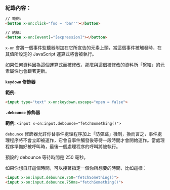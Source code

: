 ### 紀錄內容：

```html
// 範例: 
<button x-on:click="foo = 'bar'"></button>

// 結構: 
<button x-on:[event]="[expression]"></button>
```

`x-on` 會將一個事件監聽器附加在它所宣告的元素上頭，當這個事件被觸發時，在其值所設定的 JavaScript 運算式將會被執行。

如果任何資料因為這個運算式而被修改，那麼與這個被修改的資料所「繫結」的元素屬性也會跟著更新。

**`keydown` 修飾器**

**範例:**

```html
<input type="text" x-on:keydown.escape="open = false">
```

**`.debounce` 修飾器**

**範例:** `<input x-on:input.debounce="fetchSomething()">`

`debounce` 修飾器允許你替事件處理程序加上「防彈跳」機制，換而言之，事件處理程序將不會立即被運作，它會自事件觸發後等待一段時間才會開始運作。當處理程序準備好被呼叫時，最後一個處理程序的呼叫將被執行。

預設的 debounce 等待時間是 250 毫秒。

如果你想自訂這個時間，可以接著指定一個你所想要的時間，比如這樣：

```html
<input x-on:input.debounce.750="fetchSomething()">
<input x-on:input.debounce.750ms="fetchSomething()">
```